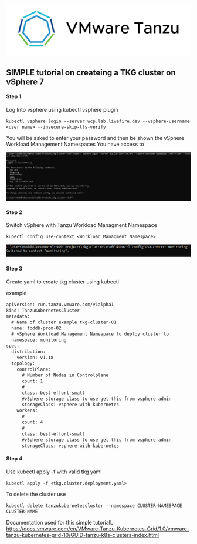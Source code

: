 ![VMware Tanzu](./img/vmware.tanzu.logo.png)

## SIMPLE tutorial on createing a TKG cluster on vSphere 7 ##

#### Step 1 ####

Log Into vsphere using kubectl vsphere plugin
```
kubectl vsphere login --server wcp.lab.livefire.dev --vsphere-username <user name> --insecure-skip-tls-verify
```

You will be asked to enter your password and then be shown the vSphere Workload Management Namespaces You have access to

![VMware Tanzu](./img/kubectl.vsphere.login.PNG)

#### Step 2 #### 

Switch vSphere with Tanzu Workload Managment Namespace 

```
kubectl config use-context <Workload Managment Namespace>
```

![VMware Tanzu](./img/kubectl.use.context.PNG)

#### Step 3 #### 

Create yaml to create tkg cluster using kubectl

example
```
apiVersion: run.tanzu.vmware.com/v1alpha1
kind: TanzuKubernetesCluster                   
metadata:
  # Name of cluster example tkg-cluster-01
  name: toddb-prom-02                        
  # vSphere Workload Management Nameapace to deploy cluster to
  namespace: monitoring                       
spec:
  distribution:
    version: v1.18                             
  topology:
    controlPlane:
      # Number of Nodes in Controlplane
      count: 1                                 
      #
      class: best-effort-small               
      #vSphere storage class to use get this from vsphere admin  
      storageClass: vsphere-with-kubernetes 
    workers:
      #
      count: 4                
      #                 
      class: best-effort-small     
      #vSphere storage class to use get this from vsphere admin
      storageClass: vsphere-with-kubernetes
```

#### Step 4 #### 


Use kubectl apply -f with valid tkg yaml

``` 
kubectl apply -f <tkg.cluster.deployment.yaml>
```


To delete the cluster use

```
kubectl delete tanzukubernetescluster --namespace CLUSTER-NAMESPACE CLUSTER-NAME
```
Documentation used for this simple tutorialL
https://docs.vmware.com/en/VMware-Tanzu-Kubernetes-Grid/1.0/vmware-tanzu-kubernetes-grid-10/GUID-tanzu-k8s-clusters-index.html